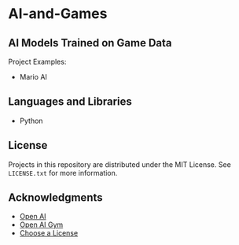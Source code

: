 # AI-and-Games
## AI Models Trained on Game Data

Project Examples:
* Mario AI

## Languages and Libraries

* Python

<!-- LICENSE -->
## License

Projects in this repository are distributed under the MIT License. See `LICENSE.txt` for more information.

<!-- ACKNOWLEDGMENTS -->
## Acknowledgments
* [Open AI](https://openai.com/)
* [Open AI Gym](https://github.com/openai/gym)
* [Choose a License](https://choosealicense.com)
